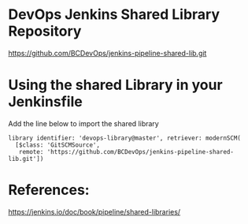 # DevOps Jenkins Shared Library Repository
https://github.com/BCDevOps/jenkins-pipeline-shared-lib.git

# Using the shared Library in your Jenkinsfile

Add the line below to import the shared library
```
library identifier: 'devops-library@master', retriever: modernSCM(
  [$class: 'GitSCMSource',
   remote: 'https://github.com/BCDevOps/jenkins-pipeline-shared-lib.git'])
```

# References:
https://jenkins.io/doc/book/pipeline/shared-libraries/


